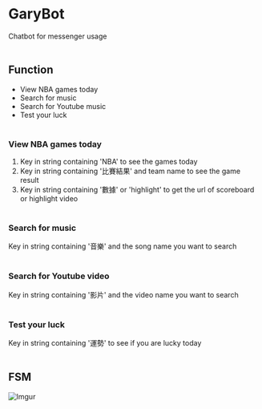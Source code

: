 # GaryBot</br>
Chatbot for messenger usage</br></br>
## Function</br>
- View NBA games today</br>
- Search for music</br>
- Search for Youtube music</br>
- Test your luck</br></br>
### View NBA games today</br>
1. Key in string containing 'NBA' to see the games today</br>
2. Key in string containing '比賽結果' and team name to see the game result</br>
3. Key in string containing '數據' or 'highlight' to get the url of scoreboard or highlight video</br></br>
### Search for music</br>
Key in string containing '音樂' and the song name you want to search</br></br>
### Search for Youtube video</br>
Key in string containing '影片' and the video name you want to search</br></br>
### Test your luck</br>
Key in string containing '運勢' to see if you are lucky today</br></br>
## FSM</br>
![Imgur](https://i.imgur.com/nocWGd8.png)
